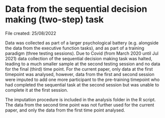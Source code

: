 # Data from the sequential decision making (two-step) task

File created: 25/08/2022 

Data was collected as part of a larger psychological battery (e.g. alongside the data from the executive function tasks), and as part of a training paradigm (three testing sessions). Due to Covid (from March 2020 until Jul 2021) data collection of the sequential decision making task was halted, leading to a much smaller sample at the second testing session and no data for the final (third) time point. For the current paper, only data at the first timepoint was analysed, however, data from the first and second session were imputed to add one more participant to the pre-training timepoint who had completed the sequential task at the second session but was unable to complete it at the first session. 

The imputation procedure is included in the analysis folder in the R script. The data from the second time point was not further used for the current paper, and only the data from the first time point analysed. 
